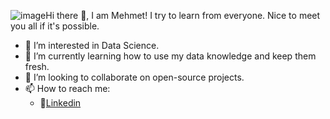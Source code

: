 ![image](https://github.com/MCn21thCntry/MCn21thCntry/assets/128828063/1a0f1b42-1426-4ef9-86ff-eb059c24101b)Hi there 👋, I am Mehmet! I try to learn from everyone. Nice to meet you all if it's possible.
- 👀 I’m interested in Data Science.
- 🌱 I’m currently learning how to use my data knowledge and keep them fresh.
- 💞️ I’m looking to collaborate on open-source projects.
- 📫 How to reach me:
  - 🤠[Linkedin](https://www.linkedin.com/in/685-mcn/)
<!---
MCn21thCntry/MCn21thCntry is a ✨ special ✨ repository because its `README.md` (this file) appears on your GitHub profile.
You can click the Preview link to take a look at your changes.
--->
